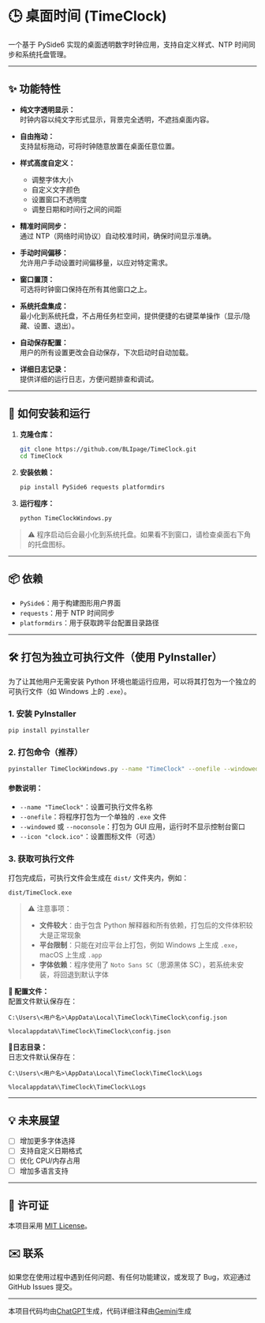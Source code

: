 # 🕒 桌面时间 (TimeClock)

一个基于 PySide6 实现的桌面透明数字时钟应用，支持自定义样式、NTP 时间同步和系统托盘管理。

---

## ✨ 功能特性

- **纯文字透明显示：**  
  时钟内容以纯文字形式显示，背景完全透明，不遮挡桌面内容。

- **自由拖动：**  
  支持鼠标拖动，可将时钟随意放置在桌面任意位置。

- **样式高度自定义：**  
  - 调整字体大小  
  - 自定义文字颜色  
  - 设置窗口不透明度  
  - 调整日期和时间行之间的间距  

- **精准时间同步：**  
  通过 NTP（网络时间协议）自动校准时间，确保时间显示准确。

- **手动时间偏移：**  
  允许用户手动设置时间偏移量，以应对特定需求。

- **窗口置顶：**  
  可选将时钟窗口保持在所有其他窗口之上。

- **系统托盘集成：**  
  最小化到系统托盘，不占用任务栏空间，提供便捷的右键菜单操作（显示/隐藏、设置、退出）。

- **自动保存配置：**  
  用户的所有设置更改会自动保存，下次启动时自动加载。

- **详细日志记录：**  
  提供详细的运行日志，方便问题排查和调试。

---

## 🚀 如何安装和运行

1. **克隆仓库：**

    ```bash
    git clone https://github.com/BLIpage/TimeClock.git
    cd TimeClock
    ```

2. **安装依赖：**

    ```bash
    pip install PySide6 requests platformdirs
    ```

3. **运行程序：**

    ```bash
    python TimeClockWindows.py
    ```

> ⚠️ 程序启动后会最小化到系统托盘。如果看不到窗口，请检查桌面右下角的托盘图标。

---

## 📦 依赖

- `PySide6`：用于构建图形用户界面  
- `requests`：用于 NTP 时间同步  
- `platformdirs`：用于获取跨平台配置目录路径  

---

## 🛠️ 打包为独立可执行文件（使用 PyInstaller）

为了让其他用户无需安装 Python 环境也能运行应用，可以将其打包为一个独立的可执行文件（如 Windows 上的 `.exe`）。

### 1. 安装 PyInstaller

```bash
pip install pyinstaller
```

### 2. 打包命令（推荐）

```bash
pyinstaller TimeClockWindows.py --name "TimeClock" --onefile --windowed --icon "clock.ico"
```

#### 参数说明：

- `--name "TimeClock"`：设置可执行文件名称  
- `--onefile`：将程序打包为一个单独的 `.exe` 文件  
- `--windowed` 或 `--noconsole`：打包为 GUI 应用，运行时不显示控制台窗口  
- `--icon "clock.ico"`：设置图标文件（可选）  

### 3. 获取可执行文件

打包完成后，可执行文件会生成在 `dist/` 文件夹内，例如：

```
dist/TimeClock.exe
```

> ⚠️ 注意事项：
>
> - **文件较大**：由于包含 Python 解释器和所有依赖，打包后的文件体积较大是正常现象  
> - **平台限制**：只能在对应平台上打包，例如 Windows 上生成 `.exe`，macOS 上生成 `.app`  
> - **字体依赖**：程序使用了 `Noto Sans SC`（思源黑体 SC），若系统未安装，将回退到默认字体  

**📄 配置文件：**  
  配置文件默认保存在：

  ```
  C:\Users\<用户名>\AppData\Local\TimeClock\TimeClock\config.json
  ```
  ```
  %localappdata%\TimeClock\TimeClock\config.json
  ```

**📝日志目录：**  
  日志文件默认保存在：

  ```
  C:\Users\<用户名>\AppData\Local\TimeClock\TimeClock\Logs
  ```
  ```
  %localappdata%\TimeClock\TimeClock\Logs
  ```


---

## 💡 未来展望

- [ ] 增加更多字体选择  
- [ ] 支持自定义日期格式  
- [ ] 优化 CPU/内存占用  
- [ ] 增加多语言支持  

---

## 📄 许可证

本项目采用 [MIT License](LICENSE)。


## ✉️ 联系
如果您在使用过程中遇到任何问题、有任何功能建议，或发现了 Bug，欢迎通过 GitHub Issues 提交。

---
本项目代码均由[ChatGPT](https://chatgpt.com/)生成，代码详细注释由[Gemini](https://gemini.google.com/)生成
